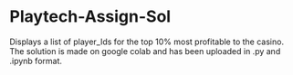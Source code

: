 # Playtech-Assign-Sol
Displays a list of player_Ids for the top 10% most profitable to the casino.
The solution is made on google colab and has been uploaded in .py and .ipynb format.
